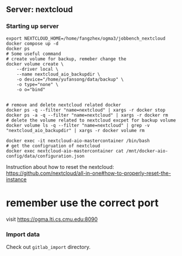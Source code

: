 ## Server: nextcloud


### Starting up server
```
export NEXTCLOUD_HOME=/home/fangzhex/ogma3/jobbench_nextcloud
docker compose up -d
docker ps
# Some useful command
# create volume for backup, remeber change the 
docker volume create \
    --driver local \
    --name nextcloud_aio_backupdir \
    -o device="/home/yufansong/data/backup" \
    -o type="none" \
    -o o="bind"


# remove and delete nextcloud related docker
docker ps -q --filter "name=nextcloud" | xargs -r docker stop 
docker ps -a -q --filter "name=nextcloud" | xargs -r docker rm
# delete the volume related to nextcloud excpet for backup volume
docker volume ls -q --filter "name=nextcloud" | grep -v "nextcloud_aio_backupdir" | xargs -r docker volume rm

docker exec -it nextcloud-aio-mastercontainer /bin/bash
# get the configruation of nextcloud
docker exec nextcloud-aio-mastercontainer cat /mnt/docker-aio-config/data/configuration.json
```
Instruction about how to reset the nextcloud:
https://github.com/nextcloud/all-in-one#how-to-properly-reset-the-instance

# remember use the correct port
visit https://ogma.lti.cs.cmu.edu:8090

### Import data

Check out `gitlab_import` directory.
